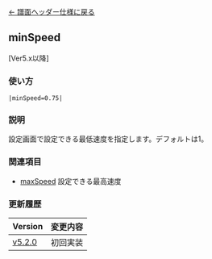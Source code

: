 [← 譜面ヘッダー仕様に戻る](dos_header.html)
## minSpeed
[Ver5.x以降]

### 使い方
```
|minSpeed=0.75|
```
### 説明
設定画面で設定できる最低速度を指定します。デフォルトは1。  

### 関連項目
- [maxSpeed](dos-h0016-maxSpeed.html)  設定できる最高速度

### 更新履歴

|Version|変更内容|
|----|----|
|[v5.2.0](https://github.com/cwtickle/danoniplus/releases/tag/v5.2.0)|初回実装|